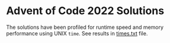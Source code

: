 # Advent of Code 2022 Solutions

The solutions have been profiled for runtime speed and memory performance using UNIX `time`.
See results in [times.txt](times.txt) file.